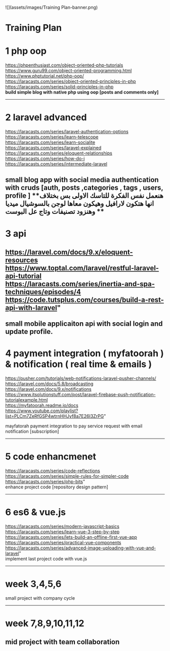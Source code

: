 ![](assets/images/Training Plan-banner.png)

# Training Plan

# 1	php oop    <br>

https://phpenthusiast.com/object-oriented-php-tutorials <br>
https://www.guru99.com/object-oriented-programming.html <br>
https://www.phptutorial.net/php-oop/ <br>
https://laracasts.com/series/object-oriented-principles-in-php <br>
https://laracasts.com/series/solid-principles-in-php    <br>
**build simple blog with native php using oop [posts and comments only]**

--------------------

# 2	laravel advanced    <br>

https://laracasts.com/series/laravel-authentication-options <br>
https://laracasts.com/series/learn-telescope <br>
https://laracasts.com/series/learn-socialite <br>
https://laracasts.com/series/laravel-explained <br>
https://laracasts.com/series/eloquent-relationships <br>
https://laracasts.com/series/how-do-i <br>
https://laracasts.com/series/intermediate-laravel <br>

small blog app with social media authentication with cruds [auth, posts ,categories , tags , users, profile ]
**هنعمل نفس الفكرة للتاسك الاولى بس بختلاف انها هتكون لارافيل
وهيكون معاها لوجن بالسوشيال ميديا
وهنزود تصنيفات وتاج عل البوست
**
-------------------------

# 3 api <br>

https://laravel.com/docs/9.x/eloquent-resources <br>
https://www.toptal.com/laravel/restful-laravel-api-tutorial <br>
https://laracasts.com/series/inertia-and-spa-techniques/episodes/4 <br>
https://code.tutsplus.com/courses/build-a-rest-api-with-laravel" <br>
<br>
small mobile applicaiton api with social login and update profile.
----------------

# 4	payment integration ( myfatoorah ) & notification ( real time & emails )    <br>

https://pusher.com/tutorials/web-notifications-laravel-pusher-channels/ <br>
https://laravel.com/docs/5.8/broadcasting <br>
https://laravel.com/docs/9.x/notifications <br>
https://www.itsolutionstuff.com/post/laravel-firebase-push-notification-tutorialexample.html <br>
https://myfatoorah.readme.io/docs <br>
https://www.youtube.com/playlist?list=PLCm7ZeRfGSP4wtrnHHJyf8a7E26I3ZrPG"     <br>

mayfatorah payment integration to pay service request with email notification [subscription]

----------------

# 5	code enhancmenet

https://laracasts.com/series/code-reflections <br>
https://laracasts.com/series/simple-rules-for-simpler-code <br>
https://laracasts.com/series/php-bits" <br>
enhance project code [repository design pattern]

-----------------------

# 6 es6 & vue.js

https://laracasts.com/series/modern-javascript-basics
https://laracasts.com/series/learn-vue-3-step-by-step <br>
https://laracasts.com/series/lets-build-an-offline-first-vue-app <br>
https://laracasts.com/series/practical-vue-components <br>
https://laracasts.com/series/advanced-image-uploading-with-vue-and-laravel"    <br>
implement last project code with vue.js <br>

--------------------------      

# week 3,4,5,6    <br>
small project with company cycle
		
--------------------------  

# week 7,8,9,10,11,12    <br>

mid project with team collaboration
--------------------------  	
			
